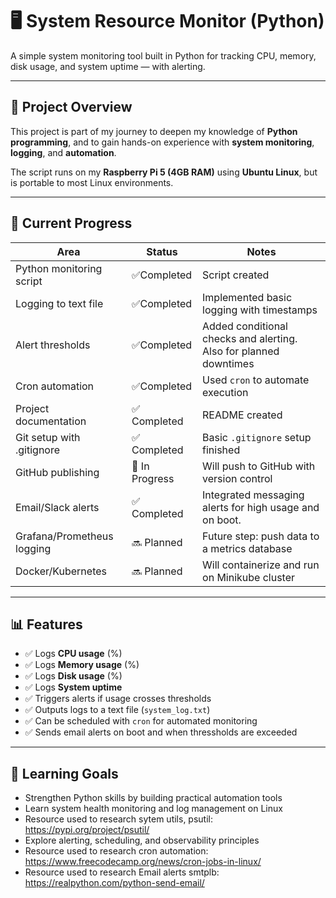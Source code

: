# 🖥️ System Resource Monitor (Python)

A simple system monitoring tool built in Python for tracking CPU, memory, disk usage, and system uptime — with alerting.

---

## 📌 Project Overview

This project is part of my journey to deepen my knowledge of **Python programming**, and to gain hands-on experience with **system monitoring**, **logging**, and **automation**.

The script runs on my **Raspberry Pi 5 (4GB RAM)** using **Ubuntu Linux**, but is portable to most Linux environments.

---

## 🚧 Current Progress

| Area                      | Status        | Notes                                                                 |
|---------------------------|---------------|-----------------------------------------------------------------------|
| Python monitoring script  | ✅Completed   | Script created                                                        |
| Logging to text file      | ✅Completed   | Implemented basic logging with timestamps                             |
| Alert thresholds          | ✅Completed   | Added conditional checks and alerting. Also for planned downtimes     |
| Cron automation           | ✅Completed   | Used `cron` to automate execution                                     |
| Project documentation     | ✅ Completed  | README created                                                        |
| Git setup with .gitignore | ✅ Completed  | Basic `.gitignore` setup finished                                     |
| GitHub publishing         | 🚧 In Progress| Will push to GitHub with version control                              |
| Email/Slack alerts        | ✅ Completed  | Integrated messaging alerts for high usage and on boot.               |
| Grafana/Prometheus logging| 🔜 Planned    | Future step: push data to a metrics database                          |
| Docker/Kubernetes         | 🔜 Planned    | Will containerize and run on Minikube cluster                         |

---

## 📊 Features

- ✅  Logs **CPU usage** (%)
- ✅ Logs **Memory usage** (%)
- ✅ Logs **Disk usage** (%)
- ✅ Logs **System uptime**
- ✅ Triggers alerts if usage crosses thresholds
- ✅ Outputs logs to a text file (`system_log.txt`)
- ✅ Can be scheduled with `cron` for automated monitoring
- ✅ Sends email alerts on boot and when thressholds are exceeded
---

## 🧠 Learning Goals
- Strengthen Python skills by building practical automation tools
- Learn system health monitoring and log management on Linux
- Resource used to research sytem utils, psutil: https://pypi.org/project/psutil/
- Explore alerting, scheduling, and observability principles
- Resource used to research cron automation: https://www.freecodecamp.org/news/cron-jobs-in-linux/
- Resource used to research Email alerts smtplb: https://realpython.com/python-send-email/
